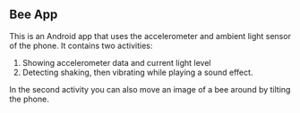 ## Bee App
This is an Android app that uses the accelerometer and ambient light sensor of the phone. 
It contains two activities: 
1. Showing accelerometer data and current light level
2. Detecting shaking, then vibrating while playing a sound effect.

In the second activity you can also move an image of a bee around by tilting the phone.

